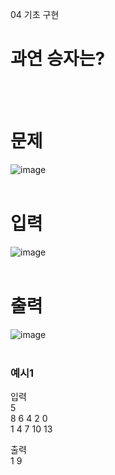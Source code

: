 04 기초 구현
# 과연 승자는?
<br>
<br>

# 문제
![image](https://github.com/user-attachments/assets/196c32f7-0eae-4131-a287-f83cfe5ec5cf)  
<br>

# 입력
![image](https://github.com/user-attachments/assets/e8d4d917-4ee5-4e1e-bbd6-85572452df06)  
<br>

# 출력
![image](https://github.com/user-attachments/assets/b81c92ba-8e10-405c-aa1a-b2de91c7cd9a)  
<br>

### 예시1
입력  
5  
8 6 4 2 0  
1 4 7 10 13  

출력  
1 9  
<br>
